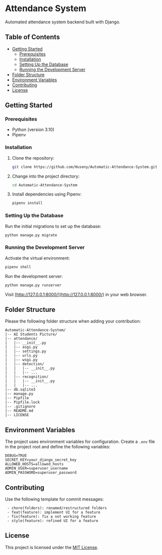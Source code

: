 # Attendance System

Automated attendance system backend built with Django.

## Table of Contents

- [Getting Started](#getting-started)
  - [Prerequisites](#prerequisites)
  - [Installation](#installation)
  - [Setting Up the Database](#setting-up-the-database)
  - [Running the Development Server](#running-the-development-server)
- [Folder Structure](#folder-structure)
- [Environment Variables](#environment-variables)
- [Contributing](#contributing)
- [License](#license)

## Getting Started

### Prerequisites

- Python (version 3.10)
- Pipenv

### Installation

1. Clone the repository:

   ```bash
   git clone https://github.com/Huseny/Automatic-Attendance-System.git
   ```

2. Change into the project directory:

   ```bash
   cd Automatic-Attendance-System
   ```

3. Install dependencies using Pipenv:

   ```bash
   pipenv install
   ```

### Setting Up the Database

Run the initial migrations to set up the database:

```bash
python manage.py migrate
```

### Running the Development Server

Activate the virtual environment:

```bash
pipenv shell
```

Run the development server:

```bash
python manage.py runserver
```

Visit [http://127.0.0.1:8000/](http://127.0.0.1:8000/) in your web browser.

## Folder Structure

Please the following folder structure when adding your contribution:

```
Automatic-Attendance-System/
|-- AI Students Picture/
|-- attendance/
|   |-- __init__.py
|   |-- asgi.py
|   |-- settings.py
|   |-- urls.py
|   |-- wsgi.py
|   |-- detection/
|   |   |-- __init__.py
|   |   |-- ...
|   |-- recognition/
|   |   |-- __init__.py
|   |   |-- ...
|-- db.sqlite3
|-- manage.py
|-- Pipfile
|-- Pipfile.lock
|-- .gitignore
|-- README.md
|-- LICENSE
```

## Environment Variables

The project uses environment variables for configuration. Create a `.env` file in the project root and define the following variables:

```env
DEBUG=TRUE
SECRET_KEY=your_django_secret_key
ALLOWED_HOSTS=allowed_hosts
ADMIN_USER=superuser_username
ADMIN_PASSWORD=superuser_password
```

## Contributing

Use the following template for commit messages:

```
 - chore(folders): renamed/restructured folders
 - feat(feature): implement UI for a feature
 - fix(feature): fix a not working feature
 - style(feature): refined UI for a feature
```


## License

This project is licensed under the [MIT License](LICENSE).